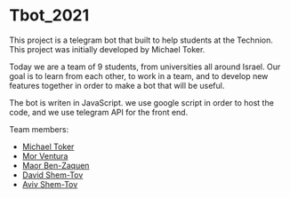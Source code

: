 # Tbot_2021
This project is a telegram bot that built to help students at the Technion.
This project was initially developed by Michael Toker.

Today we are a team of 9 students, from universities all around Israel. 
Our goal is to learn from each other, to work in a team,
and to develop new features together in order to make a bot that will be useful.

The bot is writen in JavaScript. 
we use google script in order to host the code, and we use telegram API for the front end.


Team members:
- [Michael Toker](https://github.com/tokeron)
- [Mor Ventura](https://github.com/venturamor)
- [Maor Ben-Zaquen](https://github.com/maor828)
- [David Shem-Tov](https://github.com/d-s-t)
- [Aviv Shem-Tov](https://github.com/staviv)
